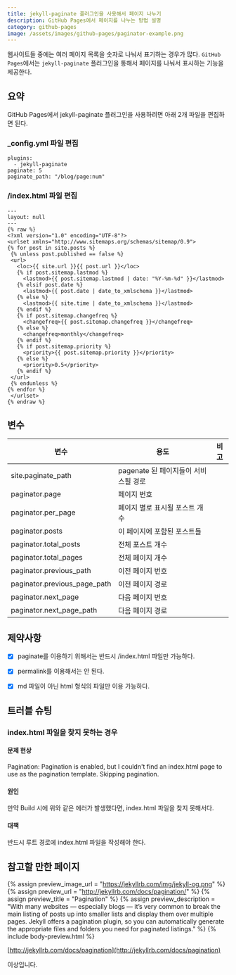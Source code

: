 ```yaml
---
title: jekyll-paginate 플러그인을 사용해서 페이지 나누기
description: GitHub Pages에서 페이지를 나누는 방법 설명
category: github-pages
image: /assets/images/github-pages/paginator-example.png
---
```


웹사이트들 중에는 여러 페이지 목록을 숫자로 나눠서 표기하는 경우가 많다. 
`GitHub Pages`에서는 `jekyll-paginate` 플러그인을 통해서 
페이지를 나눠서 표시하는 기능을 제공한다. 


요약
---


GitHub Pages에서 jekyll-paginate 플러그인을 사용하려면 
아래 2개 파일을 편집하면 된다. 


### _config.yml 파일 편집


```
plugins:
  - jekyll-paginate
paginate: 5
paginate_path: "/blog/page:num"
```


### /index.html 파일 편집


```
---
layout: null
---
{% raw %}
<?xml version="1.0" encoding="UTF-8"?>
<urlset xmlns="http://www.sitemaps.org/schemas/sitemap/0.9">
{% for post in site.posts %}
 {% unless post.published == false %}
 <url>
   <loc>{{ site.url }}{{ post.url }}</loc>
   {% if post.sitemap.lastmod %}
     <lastmod>{{ post.sitemap.lastmod | date: "%Y-%m-%d" }}</lastmod>
   {% elsif post.date %}
     <lastmod>{{ post.date | date_to_xmlschema }}</lastmod>
   {% else %}
     <lastmod>{{ site.time | date_to_xmlschema }}</lastmod>
   {% endif %}
   {% if post.sitemap.changefreq %}
     <changefreq>{{ post.sitemap.changefreq }}</changefreq>
   {% else %}
     <changefreq>monthly</changefreq>
   {% endif %}
   {% if post.sitemap.priority %}
     <priority>{{ post.sitemap.priority }}</priority>
   {% else %}
     <priority>0.5</priority>
   {% endif %}
 </url>
 {% endunless %}
{% endfor %}
 </urlset>
{% endraw %}
```


변수
---


|변수|용도|비고|
|---|---|---|
|site.paginate_path|pagenate 된 페이지들이 서비스될 경로|   |
|paginator.page|페이지 번호|   |
|paginator.per_page|페이지 별로 표시될 포스트 개수|   |
|paginator.posts|이 페이지에 포함된 포스트들|   |
|paginator.total_posts|전체 포스트 개수|   |
|paginator.total_pages|전체 페이지 개수|   |
|paginator.previous_path|이전 페이지 번호|   |
|paginator.previous_page_path|이전 페이지 경로|   |
|paginator.next_page|다음 페이지 번호
|paginator.next_page_path|다음 페이지 경로|   |


제약사항
---


- [x] paginate를 이용하기 위해서는 반드시 /index.html 파일만 가능하다. 
- [x] permalink를 이용해서는 안 된다. 
- [x] md 파일이 아닌 html 형식의 파일만 이용 가능하다. 


트러블 슈팅
---


### index.html 파일을 찾지 못하는 경우


#### 문제 현상
Pagination: Pagination is enabled, but I couldn't find an index.html page to use as the pagination template. Skipping pagination.


#### 원인
만약 Build 시에 위와 같은 에러가 발생했다면, 
index.html 파일을 찾지 못해서다. 


#### 대책
반드시 루트 경로에 index.html 파일을 작성해야 한다. 


참고할 만한 페이지
---


{% assign preview_image_url = "https://jekyllrb.com/img/jekyll-og.png" %}
{% assign preview_url = "http://jekyllrb.com/docs/pagination/" %}
{% assign preview_title = "Pagination" %}
{% assign preview_description = "With many websites — especially blogs — it’s very common to break the main listing of posts up into smaller lists and display them over multiple pages. Jekyll offers a pagination plugin, so you can automatically generate the appropriate files and folders you need for paginated listings." %}
{% include body-preview.html %}

[http://jekyllrb.com/docs/pagination](http://jekyllrb.com/docs/pagination)


이상입니다. 
